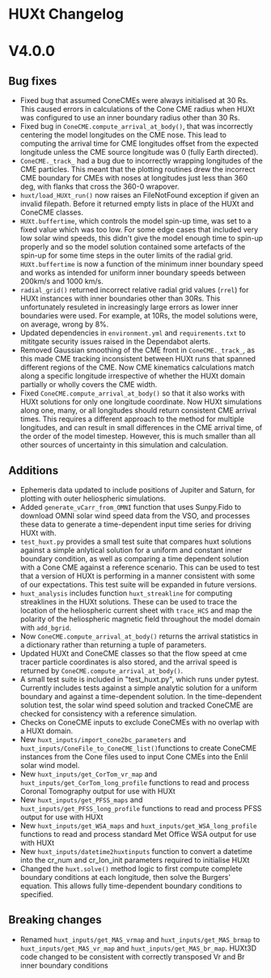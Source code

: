 # HUXt Changelog

# V4.0.0

## Bug fixes
- Fixed bug that assumed ConeCMEs were always initialised at 30 Rs. This caused errors in calculations of the Cone CME radius when HUXt was configured to use an inner boundary radius other than 30 Rs.  
- Fixed bug in `ConeCME.compute_arrival_at_body()`, that was incorrectly centering the model longitudes on the CME nose. This lead to computing the arrival time for CME longitudes offset from the expected longitude unless the CME source longitude was 0 (fully Earth directed).
- `ConeCME._track_` had a bug due to incorrectly wrapping longitudes of the CME particles. This meant that the plotting routines drew the incorrect CME boundary for CMEs with noses at longitudes just less than 360 deg, with flanks that cross the 360-0 wrapover.  
- `huxt/load_HUXt_run()` now raises an FileNotFound exception if given an invalid filepath. Before it returned empty lists in place of the HUXt and ConeCME classes.
- `HUXt.buffertime`, which controls the model spin-up time, was set to a fixed value which was too low. For some edge cases that included very low solar wind speeds, this didn't give the model enough time to spin-up properly and so the model solution contained some artefacts of the spin-up for some time steps in the outer limits of the radial grid. `HUXt.buffertime` is now a function of the minimum inner boundary speed and works as intended for uniform inner boundary speeds between 200km/s and 1000 km/s. 
- `radial_grid()` returned incorrect relative radial grid values (`rrel`) for HUXt instances with inner boundaries other than  30Rs. This unfortunately resuleted in increasingly large errors as lower inner boundaries were used. For example, at 10Rs, the model solutions were, on average, wrong by 8%. 
- Updated dependencies in `environment.yml` and `requirements.txt` to mititgate security issues raised in the Dependabot alerts.
- Removed Gaussian smoothing of the CME front in `ConeCME._track_`, as this made CME tracking inconsistent between HUXt runs that spanned different regions of the CME. Now CME kinematics calculations match along a specific longitude irrespective of whether the HUXt domain partially or wholly covers the CME width. 
- Fixed `ConeCME.compute_arrival_at_body()` so that it also works with HUXt solutions for only one longitude coordinate. Now HUXt simulations along one, many, or all longitudes should return consistent CME arrival times. This requires a different approach to the method for multiple longitudes, and can result in small differences in the CME arrival time, of the order of the model timestep. However, this is much smaller than all other sources of uncertainty in this simulation and calculation.

## Additions
- Ephemeris data updated to include positions of Jupiter and Saturn, for plotting with outer heliospheric simulations.
- Added `generate_vCarr_from_OMNI` function that uses Sunpy.Fido to download OMNI solar wind speed data from the VSO, and processes these data to generate a time-dependent input time series for driving HUXt with.
- `test_huxt.py` provides a small test suite that compares huxt solutions against a simple anlytical solution for a uniform and constant inner boundary condition, as well as comparing a time dependent solution with a Cone CME against a reference scenario. This can be used to test that a version of HUXt is performing in a manner consistent with some of our expectations. This test suite will be expanded in future versions.
- `huxt_analysis` includes function `huxt_streakline` for computing streaklines in the HUXt solutions. These can be used to trace the location of the heliospheric current sheet with `trace_HCS` and map the polarity of the heliospheric magnetic field throughout the model domain with `add_bgrid`. 
- Now `ConeCME.compute_arrival_at_body()` returns the arrival statistics in a dictionary rather than returning a tuple of parameters.
- Updated HUXt and ConeCME classes so that the flow speed at cme tracer particle coordinates is also stored, and the arrival speed is returned by `ConeCME.compute_arrival_at_body()`.
- A small test suite is included in "test_huxt.py", which runs under pytest. Currently includes tests against a simple analytic solution for a uniform boundary and against a time-dependent solution. In the time-dependent solution test, the solar wind speed solution and tracked ConeCME are checked for consistency with a reference simulation.
- Checks on ConeCME inputs to exclude ConeCMEs with no overlap with a HUXt domain.
- New `huxt_inputs/import_cone2bc_parameters` and `huxt_inputs/ConeFile_to_ConeCME_list()`functions to create ConeCME instances from the Cone files used to input Cone CMEs into the Enlil solar wind model.
- New `huxt_inputs/get_CorTom_vr_map` and `huxt_inputs/get_CorTom_long_profile` functions to read and process Coronal Tomography output for use with HUXt
- New `huxt_inputs/get_PFSS_maps` and `huxt_inputs/get_PFSS_long_profile` functions to read and process PFSS output for use with HUXt
- New `huxt_inputs/get_WSA_maps` and `huxt_inputs/get_WSA_long_profile` functions to read and process standard Met Office WSA output for use with HUXt
- New `huxt_inputs/datetime2huxtinputs` function to convert a datetime into the cr_num and cr_lon_init parameters required to initialise HUXt
- Changed the `huxt.solve()` method logic to first compute complete boundary conditions at each longitude, then solve the Burgers' equation. This allows fully time-dependent boundary conditions to specified.

## Breaking changes
- Renamed `huxt_inputs/get_MAS_vrmap` and `huxt_inputs/get_MAS_brmap` to `huxt_inputs/get_MAS_vr_map` and `huxt_inputs/get_MAS_br_map`. HUXt3D code changed to be consistent with correctly transposed Vr and Br inner boundary conditions



